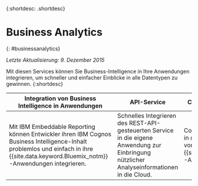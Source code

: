 
{:shortdesc: .shortdesc} 

# Business Analytics
{: #businessanalytics}

*Letzte Aktualisierung: 9. Dezember 2015*

Mit diesen Services können Sie Business-Intelligence in Ihre Anwendungen integrieren, um schneller und einfacher Einblicke in alle Datentypen zu gewinnen.
{:shortdesc}


Integration von Business Intelligence in Anwendungen | API-Service | Cloudbasierte Cognos BI-Inhalte
--- | --- | ---
Mit IBM Embeddable Reporting können Entwickler ihren IBM Cognos Business Intelligence-Inhalt problemlos und einfach in ihre {{site.data.keyword.Bluemix_notm}}-Anwendungen integrieren. | Schnelles Integrieren des REST-API-gesteuerten Service in die eigene Anwendung zur Einbringung nützlicher Analyseinformationen in die Cloud. | Cognos Business Intelligence-Inhalt in die Cloud durch Hervorbringen vorhandener BI-Assets in eine {{site.data.keyword.Bluemix_notm}}-Anwendung integrieren.
